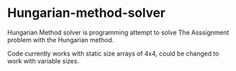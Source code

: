 # Hungarian-method-solver

Hungarian Method solver is programming attempt to solve The Asssignment problem with the Hungarian method.

Code currently works with static size arrays of 4x4, could be changed to work with variable sizes.
